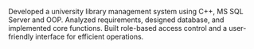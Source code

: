 Developed a university library management system using C++, MS SQL Server and OOP.
Analyzed requirements, designed database, and implemented core functions.
Built role-based access control and a user-friendly interface for efficient operations.
